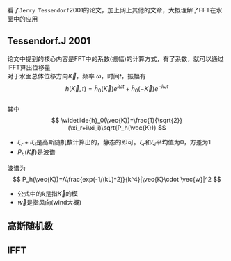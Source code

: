 看了`Jerry Tessendorf`2001的论文，加上网上其他的文章，大概理解了FFT在水面中的应用  
## Tessendorf.J 2001
论文中提到的核心内容是FFT中的系数(振幅)的计算方式，有了系数，就可以通过IFFT算出位移量  
对于水面总体位移方向$\vec{K}$，频率 $\omega$，时间$t$，振幅有
$$
h(\vec{K},t)=\widetilde{h}_0(\vec{K})e^{i\omega t}+\widetilde{h}_0(-\vec{K})e^{-i\omega t}
$$  
其中  
$$
\widetilde{h}_0(\vec{K})=\frac{1}{\sqrt{2}}(\xi_r+i\xi_i)\sqrt{P_h(\vec{K})}
$$
* $\xi_r+i\xi_i$是高斯随机数计算出的，静态的即可。$\xi_r$和$\xi_i$平均值为0，方差为1
* $P_h(\vec{K})$是波谱  
  
波谱为  
$$
P_h(\vec{K})=A\frac{exp(-1/(kL)^2)}{k^4}|\vec{K}\cdot \vec{w}|^2
$$
* 公式中的$k$是指$\vec{K}$的模
* $\vec{w}$是指风向(wind大概)
## 高斯随机数
## IFFT